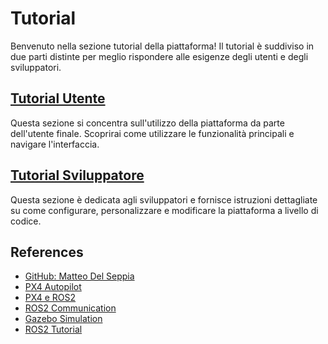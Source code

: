 # Tutorial

Benvenuto nella sezione tutorial della piattaforma! Il tutorial è suddiviso in due parti distinte per meglio rispondere alle esigenze degli utenti e degli sviluppatori.

## [Tutorial Utente](tutorial_utente.md)
Questa sezione si concentra sull'utilizzo della piattaforma da parte dell'utente finale. Scoprirai come utilizzare le funzionalità principali e navigare l'interfaccia.


## [Tutorial Sviluppatore](tutorial_sviluppatore.md)
Questa sezione è dedicata agli sviluppatori e fornisce istruzioni dettagliate su come configurare, personalizzare e modificare la piattaforma a livello di codice.


## References

- [GitHub: Matteo Del Seppia](https://gist.github.com/matteodelseppia/c0dba9c471e36e07c8bb8f2834fa2b93)
- [PX4 Autopilot](https://github.com/PX4/PX4-Autopilot)
- [PX4 e ROS2](https://docs.px4.io/main/en/ros/ros2)
- [ROS2 Communication](https://docs.px4.io/main/en/ros/ros2_comm.html)
- [Gazebo Simulation](https://docs.px4.io/v1.12/en/simulation/gazebo.html)
- [ROS2 Tutorial](https://docs.ros.org/en/humble/Tutorials/Beginner-Client-Libraries/Writing-A-Simple-Cpp-Publisher-And-Subscriber.html)

